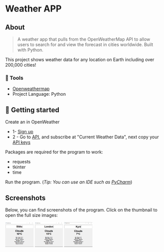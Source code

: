 # Weather APP
## About

>  A weather app that pulls from the OpenWeatherMap API to allow users to search for and view the forecast in cities worldwide. Built with Python.

<p>
  This project shows weather data for any location on Earth including over 200,000 cities!
</p>


### 🔨  Tools

- [Openweathermap](https://openweathermap.org/)
- Project Language: Python

## 🚀 Getting started

 Create an in OpenWeather
- 1- [Sign up](https://home.openweathermap.org/users/sign_up)
- 2 - Go to [API](https://openweathermap.org/api), and subscribe at "Current Weather Data", next copy your [API keys](https://home.openweathermap.org/api_keys)

Packages are required for the program to work:
- requests
- tkinter
- time

Run the program. (*Tip: You can use an IDE such as [PyCharm](https://www.jetbrains.com/pycharm/)*)

## Screenshots
Below, you can find screenshots of the program. Click on the thumbnail to open the full size images: <!-- If you are reading the raw README text, please use the urls to view the screenshots. -->

<img src="https://github.com/RazvanT09/pythonProjectwebdeveloper/blob/5fa67477cd0098452b2772de5e8e5737f9b4a9b0/screenshots/Capture1.PNG" width="18%"> <img src="https://github.com/RazvanT09/pythonProjectwebdeveloper/blob/5fa67477cd0098452b2772de5e8e5737f9b4a9b0/screenshots/Capture2.PNG" width="18%"> <img src="https://github.com/RazvanT09/pythonProjectwebdeveloper/blob/5fa67477cd0098452b2772de5e8e5737f9b4a9b0/screenshots/Capture3.PNG" width="18%">
